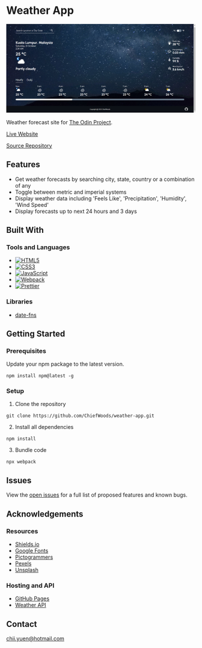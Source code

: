# Weather App

![Landing Screenshot](src/images/landing_screenshot.png)

Weather forecast site for [The Odin Project](https://www.theodinproject.com/).

[Live Website](https://chiefwoods.github.io/weather-app/)  

[Source Repository](https://github.com/ChiefWoods/weather-app)

## Features

- Get weather forecasts by searching city, state, country or a combination of any
- Toggle between metric and imperial systems
- Display weather data including 'Feels Like', 'Precipitation', 'Humidity', 'Wind Speed'
- Display forecasts up to next 24 hours and 3 days

## Built With

### Tools and Languages

- [![HTML5](https://img.shields.io/badge/HTML5-grey?style=for-the-badge&logo=html5)](https://html5.org/)
- [![CSS3](https://img.shields.io/badge/CSS3-306AF1?style=for-the-badge&logo=css3)](https://www.w3.org/Style/CSS/Overview.en.html)
- [![JavaScript](https://img.shields.io/badge/Javascript-1B1E21?style=for-the-badge&logo=javascript)](https://js.org/index.html)
- [![Webpack](https://img.shields.io/badge/webpack-2B3A42?style=for-the-badge&logo=webpack)](https://webpack.js.org/)
- [![Prettier](https://img.shields.io/badge/prettier-EA5E5E?style=for-the-badge&logo=prettier)](https://prettier.io/)

### Libraries

- [date-fns](https://date-fns.org/)

## Getting Started

### Prerequisites

Update your npm package to the latest version.

```
npm install npm@latest -g
```

### Setup

1. Clone the repository
```
git clone https://github.com/ChiefWoods/weather-app.git
```
2. Install all dependencies
```
npm install
```
3. Bundle code
```
npx webpack
```

## Issues

View the [open issues](https://github.com/ChiefWoods/weather-app/issues) for a full list of proposed features and known bugs.

## Acknowledgements

### Resources

- [Shields.io](https://shields.io/)
- [Google Fonts](https://fonts.google.com/)
- [Pictogrammers](https://pictogrammers.com/)
- [Pexels](https://www.pexels.com/)
- [Unsplash](https://unsplash.com/)

### Hosting and API

- [GitHub Pages](https://pages.github.com/)
- [Weather API](https://www.weatherapi.com/)

## Contact

[chii.yuen@hotmail.com](mailto:chii.yuen@hotmail.com)
